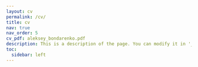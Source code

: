 ```yaml
---
layout: cv
permalink: /cv/
title: cv
nav: true
nav_order: 5
cv_pdf: aleksey_bondarenko.pdf
description: This is a description of the page. You can modify it in '_pages/cv.md'. You can also change or remove the top pdf download button.
toc:
  sidebar: left
---
```

